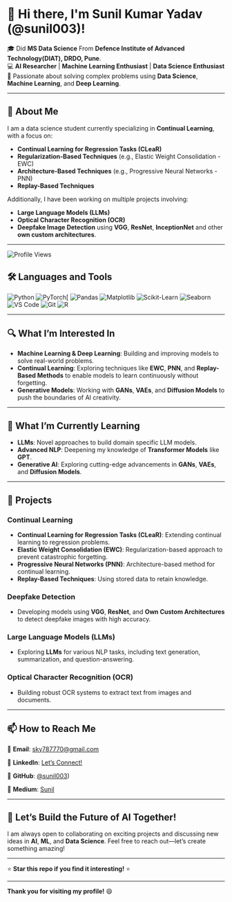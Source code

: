 # 👋 Hi there, I'm Sunil Kumar Yadav (@sunil003)!

🎓  Did **MS Data Science** From **Defence Institute of Advanced Technology(DIAT), DRDO, Pune**.  
💻 **AI Researcher** | **Machine Learning Enthusiast** | **Data Science Enthusiast**  
🚀 Passionate about solving complex problems using **Data Science**, **Machine Learning**, and **Deep Learning**.  

---

## 🌟 **About Me**

I am a data science student currently specializing in **Continual Learning**, with a focus on:
- **Continual Learning for Regression Tasks (CLeaR)**
- **Regularization-Based Techniques** (e.g., Elastic Weight Consolidation - EWC)  
- **Architecture-Based Techniques** (e.g., Progressive Neural Networks - PNN)  
- **Replay-Based Techniques**  
  

Additionally, I have been working on multiple projects involving:
- **Large Language Models (LLMs)**  
- **Optical Character Recognition (OCR)**  
- **Deepfake Image Detection** using **VGG**, **ResNet**, **InceptionNet** and other **own custom architectures**.  


---
![Profile Views](https://visitor-badge.laobi.icu/badge?page_id=sunil003.sunil003) 

## 🛠 **Languages and Tools**

![Python](https://img.shields.io/badge/Python-3776AB?style=for-the-badge&logo=python&logoColor=white)
![PyTorch](https://img.shields.io/badge/PyTorch-EE4C2C?style=for-the-badge&logo=pytorch&logoColor=white)[
![Pandas](https://img.shields.io/badge/Pandas-150458?style=for-the-badge&logo=pandas&logoColor=white)
![Matplotlib](https://img.shields.io/badge/Matplotlib-11557C?style=for-the-badge&logo=matplotlib&logoColor=white)
![Scikit-Learn](https://img.shields.io/badge/Scikit_Learn-F7931E?style=for-the-badge&logo=scikit-learn&logoColor=white)
![Seaborn](https://img.shields.io/badge/Seaborn-4B77BE?style=for-the-badge&logo=seaborn&logoColor=white)
![VS Code](https://img.shields.io/badge/VS_Code-007ACC?style=for-the-badge&logo=visual-studio-code&logoColor=white)
![Git](https://img.shields.io/badge/Git-F05032?style=for-the-badge&logo=git&logoColor=white)
![R](https://img.shields.io/badge/R-276DC3?style=for-the-badge&logo=r&logoColor=white)

---

## 🔍 **What I’m Interested In**

- **Machine Learning & Deep Learning**: Building and improving models to solve real-world problems.  
- **Continual Learning**: Exploring techniques like **EWC**, **PNN**, and **Replay-Based Methods** to enable models to learn continuously without forgetting.  
- **Generative Models**: Working with **GANs**, **VAEs**, and **Diffusion Models** to push the boundaries of AI creativity.  

---

## 🌱 **What I’m Currently Learning**

- **LLMs**: Novel approaches to build domain specific LLM models.  
- **Advanced NLP**: Deepening my knowledge of **Transformer Models** like **GPT**.  
- **Generative AI**: Exploring cutting-edge advancements in **GANs**, **VAEs**, and **Diffusion Models**.  

<!--
---

## 💞️ **Let’s Collaborate On**

- **Machine Learning & Deep Learning Projects**: Especially those related to **Continual Learning**, **Model Interpretability**, and **Privacy**.  
- **AI Research**: If you're working on innovative AI fields or applying ML to real-world problems, let’s connect!  
- **Open-Source Projects**: Always eager to contribute to the open-source community in **ML**, **AI**, and **Data Science**.  

-->
---

## 📂 **Projects**

### **Continual Learning**

- **Continual Learning for Regression Tasks (CLeaR)**: Extending continual learning to regression problems.  
- **Elastic Weight Consolidation (EWC)**: Regularization-based approach to prevent catastrophic forgetting.  
- **Progressive Neural Networks (PNN)**: Architecture-based method for continual learning.  
- **Replay-Based Techniques**: Using stored data to retain knowledge.  


### **Deepfake Detection**

- Developing models using **VGG**, **ResNet**, and **Own Custom Architectures** to detect deepfake images with high accuracy.  

### **Large Language Models (LLMs)**
- Exploring **LLMs** for various NLP tasks, including text generation, summarization, and question-answering.  

### **Optical Character Recognition (OCR)**
- Building robust OCR systems to extract text from images and documents.  

---

## 📫 **How to Reach Me** 

📧 **Email**: [sky787770@gmail.com](mailto:sky787770@gmail.com) 

🔗 **LinkedIn**: [Let’s Connect!](https://www.linkedin.com/in/sunil-yadav-96a541289/)  

🐙 **GitHub**: [@sunil003](https://github.com/Sunilyadav03))  

🔗 **Medium**: [Sunil](https://medium.com/@sky787770)

---

## 🚀 **Let’s Build the Future of AI Together!**

I am always open to collaborating on exciting projects and discussing new ideas in **AI**, **ML**, and **Data Science**. Feel free to reach out—let’s create something amazing!  

---

 
⭐️ **Star this repo if you find it interesting!** ⭐️  

---

**Thank you for visiting my profile!** 😄
